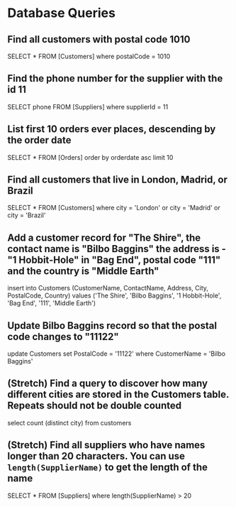 # Database Queries

## Find all customers with postal code 1010

SELECT \* FROM [Customers]
where postalCode = 1010

## Find the phone number for the supplier with the id 11

SELECT phone FROM [Suppliers]
where supplierId = 11

## List first 10 orders ever places, descending by the order date

SELECT \* FROM [Orders]
order by orderdate asc
limit 10

## Find all customers that live in London, Madrid, or Brazil

SELECT \* FROM [Customers]
where city = 'London' or city = 'Madrid' or city = 'Brazil'

## Add a customer record for "The Shire", the contact name is "Bilbo Baggins" the address is -"1 Hobbit-Hole" in "Bag End", postal code "111" and the country is "Middle Earth"

insert into Customers (CustomerName, ContactName, Address, City, PostalCode, Country)
values ('The Shire', 'Bilbo Baggins', '1 Hobbit-Hole', 'Bag End', '111', 'Middle Earth')

## Update Bilbo Baggins record so that the postal code changes to "11122"

update Customers
set PostalCode = '11122'
where CustomerName = 'Bilbo Baggins'

## (Stretch) Find a query to discover how many different cities are stored in the Customers table. Repeats should not be double counted

select count (distinct city) from customers

## (Stretch) Find all suppliers who have names longer than 20 characters. You can use `length(SupplierName)` to get the length of the name

SELECT \* FROM [Suppliers]
where length(SupplierName) > 20

